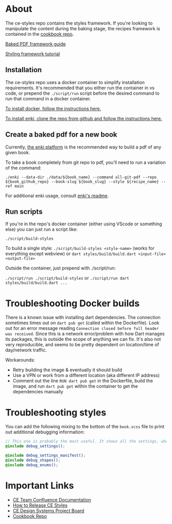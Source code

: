 # About
The ce-styles repo contains the styles framework. If you're looking to manipulate the content during the baking stage, the recipes framework is contained in the [cookbook repo](https://github.com/openstax/cookbook).

[Baked PDF framework guide](./styles/styling-bakedpdf.md)

[Styling framework tutorial](./styles/README.md)

## Installation

The ce-styles repo uses a docker container to simplify installation requirements. It's recommended that you either run the container in vs code, or prepend the `./script/run` script before the desired command to run that command in a docker container.

[To install docker, follow the instructions here.](https://docs.docker.com/get-docker/)

[To install enki, clone the repo from github and follow the instructions here.](https://github.com/openstax/enki)

## Create a baked pdf for a new book

Currently, [the enki platform](https://github.com/openstax/enki) is the recommended way to build a pdf of any given book.

To take a book completely from git repo to pdf, you'll need to run a variation of the command:

`./enki --data-dir ./data/${book_name} --command all-git-pdf --repo ${book_github_repo} --book-slug ${book_slug} --style ${recipe_name} --ref main`

For additional enki usage, consult [enki's readme](https://github.com/openstax/enki).

## Run scripts
If you're in the repo's docker container (either using VScode or something else) you can just run a script like:

`./script/build-styles`

To build a single style:
`./script/build-styles <style-name>` (works for everything except webview)
or `dart styles/build/build.dart <input-file> <output-file>`

Outside the container, just prepend with ./script/run:

`./script/run ./script/build-styles` or `./script/run dart styles/build/build.dart ...`

# Troubleshooting Docker builds

There is a known issue with installing dart dependencies. The connection sometimes times out on `dart pub get` (called within the Dockerfile). Look out for an error message reading `Connection closed before full header was received`. Since this is a network error/problem with how Dart manages its packages, this is outside the scope of anything we can fix. It's also not very reproducible, and seems to be pretty dependent on location/time of day/network traffic.

Workarounds:
- Retry building the image & eventually it should build
- Use a VPN or work from a different location (aka different IP address)
- Comment out the line `RUN dart pub get` in the Dockerfile, build the image, and run `dart pub get` within the container to get the dependencies manually

# Troubleshooting styles

You can add the following mixing to the bottom of the `book.scss` file to print out additional debugging information:

```scss
// This one is probably the most useful. It shows all the settings, what they are set to, and if they have been overridden
@include debug_settings();

@include debug_settings_manifest();
@include debug_shapes();
@include debug_enums();
```

# Important Links
 - [CE  Team Confluence Documentation](https://openstax.atlassian.net/wiki/spaces/CE/overview)
 - [How to Release CE Styles](https://openstax.atlassian.net/l/c/TjrhH68R)
 - [CE Design Systems Project Board](https://github.com/orgs/openstax/projects/40/)
 - [Cookbook Repo](https://github.com/openstax/cookbook)

